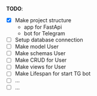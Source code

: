 **TODO**:

- [x] Make project structure
    - app for FastApi
    - bot for Telegram
- [ ] Setup database connection
- [ ] Make model User
- [ ] Make schemas User
- [ ] Make CRUD for User
- [ ] Make views for User
- [ ] Make Lifespan for start TG bot
- [ ] ...
- [ ] ... 
